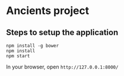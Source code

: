 # Ancients project

## Steps to setup the application

```
npm install -g bower
npm install
npm start
```

In your browser, open `http://127.0.0.1:8000/`
